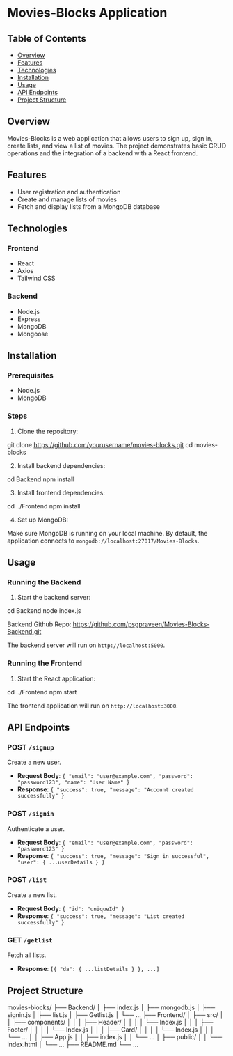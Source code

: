 

# Movies-Blocks Application

## Table of Contents

- [Overview](#overview)
- [Features](#features)
- [Technologies](#technologies)
- [Installation](#installation)
- [Usage](#usage)
- [API Endpoints](#api-endpoints)
- [Project Structure](#project-structure)

## Overview

Movies-Blocks is a web application that allows users to sign up, sign in, create lists, and view a list of movies. The project demonstrates basic CRUD operations and the integration of a backend with a React frontend.

## Features

- User registration and authentication
- Create and manage lists of movies
- Fetch and display lists from a MongoDB database

## Technologies

### Frontend

- React
- Axios
- Tailwind CSS

### Backend

- Node.js
- Express
- MongoDB
- Mongoose

## Installation

### Prerequisites

- Node.js
- MongoDB

### Steps

1. Clone the repository:


git clone https://github.com/yourusername/movies-blocks.git
cd movies-blocks


2. Install backend dependencies:


cd Backend
npm install


3. Install frontend dependencies:


cd ../Frontend
npm install

4. Set up MongoDB:

Make sure MongoDB is running on your local machine. By default, the application connects to `mongodb://localhost:27017/Movies-Blocks`.

## Usage

### Running the Backend

1. Start the backend server:


cd Backend
node index.js


Backend Github Repo: https://github.com/psgpraveen/Movies-Blocks-Backend.git

The backend server will run on `http://localhost:5000`.

### Running the Frontend

1. Start the React application:


cd ../Frontend
npm start


The frontend application will run on `http://localhost:3000`.

## API Endpoints

### POST `/signup`

Create a new user.

- **Request Body**: `{ "email": "user@example.com", "password": "password123", "name": "User Name" }`
- **Response**: `{ "success": true, "message": "Account created successfully" }`

### POST `/signin`

Authenticate a user.

- **Request Body**: `{ "email": "user@example.com", "password": "password123" }`
- **Response**: `{ "success": true, "message": "Sign in successful", "user": { ...userDetails } }`

### POST `/list`

Create a new list.

- **Request Body**: `{ "id": "uniqueId" }`
- **Response**: `{ "success": true, "message": "List created successfully" }`

### GET `/getlist`

Fetch all lists.

- **Response**: `[{ "da": { ...listDetails } }, ...]`

## Project Structure

movies-blocks/
├── Backend/
│   ├── index.js
│   ├── mongodb.js
│   ├── signin.js
│   ├── list.js
│   ├── Getlist.js
│   └── ...
├── Frontend/
│   ├── src/
│   │   ├── components/
│   │   │   ├── Header/
│   │   │   │   └── Index.js
│   │   │   ├── Footer/
│   │   │   │   └── Index.js
│   │   │   ├── Card/
│   │   │   │   └── Index.js
│   │   │   └── ...
│   │   ├── App.js
│   │   ├── index.js
│   │   └── ...
│   ├── public/
│   │   └── index.html
│   └── ...
├── README.md
└── ...





#
